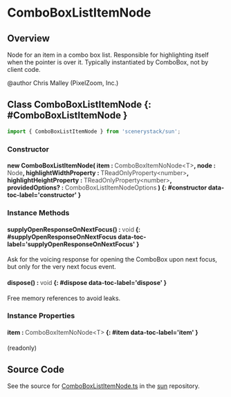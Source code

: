 # ComboBoxListItemNode

## Overview

Node for an item in a combo box list.
Responsible for highlighting itself when the pointer is over it.
Typically instantiated by ComboBox, not by client code.

@author Chris Malley (PixelZoom, Inc.)

## Class ComboBoxListItemNode {: #ComboBoxListItemNode }


```js
import { ComboBoxListItemNode } from 'scenerystack/sun';
```
### Constructor

#### new ComboBoxListItemNode( item : <span style="font-weight: 400; opacity: 80%;">ComboBoxItemNoNode&lt;T&gt;</span>, node : <span style="font-weight: 400; opacity: 80%;">Node</span>, highlightWidthProperty : <span style="font-weight: 400; opacity: 80%;">TReadOnlyProperty&lt;number&gt;</span>, highlightHeightProperty : <span style="font-weight: 400; opacity: 80%;">TReadOnlyProperty&lt;number&gt;</span>, providedOptions? : <span style="font-weight: 400; opacity: 80%;">ComboBoxListItemNodeOptions</span> ) {: #constructor data-toc-label='constructor' }

### Instance Methods

#### supplyOpenResponseOnNextFocus() : <span style="font-weight: 400; opacity: 80%;">void</span> {: #supplyOpenResponseOnNextFocus data-toc-label='supplyOpenResponseOnNextFocus' }

Ask for the voicing response for opening the ComboBox upon next focus, but only for the very next focus event.

#### dispose() : <span style="font-weight: 400; opacity: 80%;">void</span> {: #dispose data-toc-label='dispose' }

Free memory references to avoid leaks.

### Instance Properties

#### item : <span style="font-weight: 400; opacity: 80%;">ComboBoxItemNoNode&lt;T&gt;</span> {: #item data-toc-label='item' }

(readonly)



## Source Code

See the source for [ComboBoxListItemNode.ts](https://github.com/phetsims/sun/blob/main/js/ComboBoxListItemNode.ts) in the [sun](https://github.com/phetsims/sun) repository.
